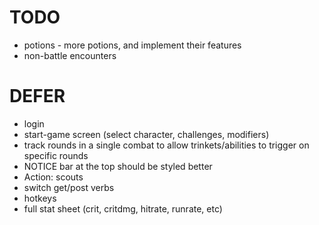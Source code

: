 # TODO

- potions - more potions, and implement their features
- non-battle encounters


DEFER
=========
- login
- start-game screen (select character, challenges, modifiers)
- track rounds in a single combat to allow trinkets/abilities to trigger on specific rounds
- NOTICE bar at the top should be styled better
- Action: scouts
- switch get/post verbs
- hotkeys
- full stat sheet (crit, critdmg, hitrate, runrate, etc)
